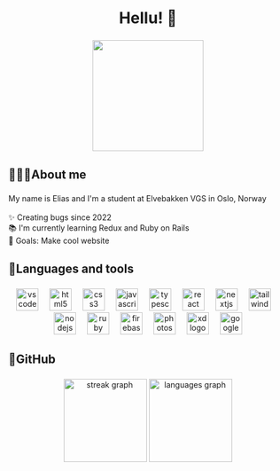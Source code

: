 <h1 align="center">Hellu! 👋</h1>

###

<div align="center">
  <img height="200" src="https://camo.githubusercontent.com/525d444dd9e855d45d5a3c3115b11180ada47ef48ec59b4576d356cddf7c037f/68747470733a2f2f6d656469612e74656e6f722e636f6d2f6c43367335776232705f4d41414141432f786464696e672e676966"  />
</div>

###

<h2 align="left">🧑🏼‍💻About me</h2>

###

<p align="left">My name is Elias and I'm a student at Elvebakken VGS in Oslo, Norway<br><br>✨ Creating bugs since 2022<br>📚 I'm currently learning Redux and Ruby on Rails<br>🎯 Goals: Make cool website</p>

###

<h2 align="left">📝Languages and tools</h2>

###

<div align="center">
  <img src="https://cdn.jsdelivr.net/gh/devicons/devicon/icons/vscode/vscode-original.svg" height="40" alt="vscode logo"  />
  <img width="12" />
  <img src="https://cdn.jsdelivr.net/gh/devicons/devicon/icons/html5/html5-original.svg" height="40" alt="html5 logo"  />
  <img width="12" />
  <img src="https://cdn.jsdelivr.net/gh/devicons/devicon/icons/css3/css3-original.svg" height="40" alt="css3 logo"  />
  <img width="12" />
  <img src="https://cdn.jsdelivr.net/gh/devicons/devicon/icons/javascript/javascript-original.svg" height="40" alt="javascript logo"  />
  <img width="12" />
  <img src="https://cdn.jsdelivr.net/gh/devicons/devicon/icons/typescript/typescript-original.svg" height="40" alt="typescript logo"  />
  <img width="12" />
  <img src="https://cdn.jsdelivr.net/gh/devicons/devicon/icons/react/react-original.svg" height="40" alt="react logo"  />
  <img width="12" />
  <img src="https://cdn.jsdelivr.net/gh/devicons/devicon/icons/nextjs/nextjs-original.svg" height="40" alt="nextjs logo"  />
  <img width="12" />
  <img src="https://cdn.jsdelivr.net/gh/devicons/devicon/icons/tailwindcss/tailwindcss-original-wordmark.svg" height="40" alt="tailwindcss logo"  />
  <img width="12" />
  <img src="https://cdn.jsdelivr.net/gh/devicons/devicon/icons/nodejs/nodejs-original.svg" height="40" alt="nodejs logo"  />
  <img width="12" />
  <img src="https://cdn.jsdelivr.net/gh/devicons/devicon/icons/ruby/ruby-original.svg" height="40" alt="ruby logo"  />
  <img width="12" />
  <img src="https://cdn.jsdelivr.net/gh/devicons/devicon/icons/firebase/firebase-plain.svg" height="40" alt="firebase logo"  />
  <img width="12" />
  <img src="https://cdn.jsdelivr.net/gh/devicons/devicon/icons/photoshop/photoshop-plain.svg" height="40" alt="photoshop logo"  />
  <img width="12" />
  <img src="https://cdn.jsdelivr.net/gh/devicons/devicon/icons/xd/xd-plain.svg" height="40" alt="xd logo"  />
  <img width="12" />
  <img src="https://cdn.jsdelivr.net/gh/devicons/devicon/icons/google/google-original.svg" height="40" alt="google logo"  />
</div>

###

<h2 align="left">🥶GitHub</h2>

###

<div align="center">
  <img src="https://streak-stats.demolab.com?user=mpu69&locale=en&mode=daily&theme=radical&hide_border=false&border_radius=5&date_format=M j[, Y]&order=3" height="150" alt="streak graph"  />
  <img src="https://github-readme-stats.vercel.app/api/top-langs?username=mpu69&locale=en&hide_title=false&layout=compact&card_width=320&langs_count=5&theme=radical&hide_border=false&order=2&custom_title=da stack" height="150" alt="languages graph"  />
</div>

###
